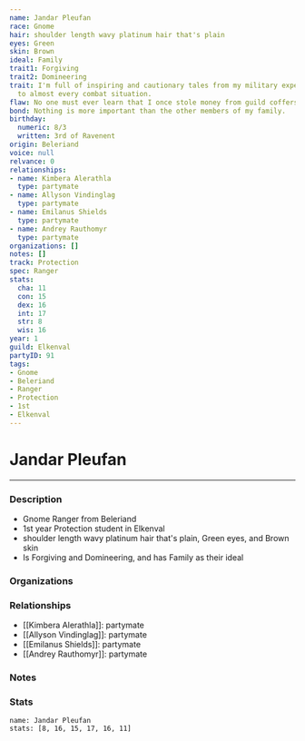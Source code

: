 ```yaml
---
name: Jandar Pleufan
race: Gnome
hair: shoulder length wavy platinum hair that's plain
eyes: Green
skin: Brown
ideal: Family
trait1: Forgiving
trait2: Domineering
trait: I'm full of inspiring and cautionary tales from my military experience relevant
  to almost every combat situation.
flaw: No one must ever learn that I once stole money from guild coffers.
bond: Nothing is more important than the other members of my family.
birthday:
  numeric: 8/3
  written: 3rd of Ravenent
origin: Beleriand
voice: null
relvance: 0
relationships:
- name: Kimbera Alerathla
  type: partymate
- name: Allyson Vindinglag
  type: partymate
- name: Emilanus Shields
  type: partymate
- name: Andrey Rauthomyr
  type: partymate
organizations: []
notes: []
track: Protection
spec: Ranger
stats:
  cha: 11
  con: 15
  dex: 16
  int: 17
  str: 8
  wis: 16
year: 1
guild: Elkenval
partyID: 91
tags:
- Gnome
- Beleriand
- Ranger
- Protection
- 1st
- Elkenval
---
```

# Jandar Pleufan
---
### Description
- Gnome Ranger from Beleriand
- 1st year Protection student in Elkenval
- shoulder length wavy platinum hair that's plain, Green eyes, and Brown skin
- Is Forgiving and Domineering, and has Family as their ideal

### Organizations

### Relationships
- [[Kimbera Alerathla]]: partymate
- [[Allyson Vindinglag]]: partymate
- [[Emilanus Shields]]: partymate
- [[Andrey Rauthomyr]]: partymate

### Notes

### Stats
```statblock
name: Jandar Pleufan
stats: [8, 16, 15, 17, 16, 11]
```